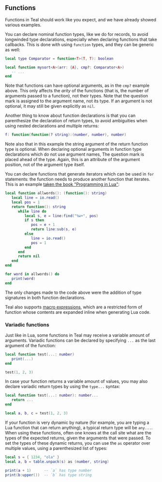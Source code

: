 ## Functions

Functions in Teal should work like you expect, and we have already showed
various examples.

You can declare nominal function types, like we do for records, to avoid
longwinded type declarations, especially when declaring functions that take
callbacks. This is done with using `function` types, and they can be generic as
well:

```lua
local type Comparator = function<T>(T, T): boolean

local function mysort<A>(arr: {A}, cmp?: Comparator<A>)
   -- ...
end
```

Note that functions can have optional arguments, as in the `cmp?` example above.
This only affects the _arity_ of the functions (that is, the number of arguments
passed to a function), not their types. Note that the question mark is assigned
to the argument name, not its type. If an argument is not optional, it may still
be given explicitly as `nil`.

Another thing to know about function declarations is that you can parenthesize
the declaration of return types, to avoid ambiguities when using nested
declarations and multiple returns:

```lua
f: function(function(? string):(number, number), number)
```

Note also that in this example the string argument of the return function type
is optional. When declaring optional arguments in function type declarations
which do not use argument names, The question mark is placed ahead of the
type. Again, this is an attribute of the argument position, not of the
argument type itself.

You can declare functions that generate iterators which can be used in
`for` statements: the function needs to produce another function that iterates.
This is an example [taken the book "Programming in Lua"](https://www.lua.org/pil/7.1.html):

```lua
local function allwords(): (function(): string)
   local line = io.read()
   local pos = 1
   return function(): string
      while line do
         local s, e = line:find("%w+", pos)
         if s then
            pos = e + 1
            return line:sub(s, e)
         else
            line = io.read()
            pos = 1
         end
      end
      return nil
   end
end

for word in allwords() do
   print(word)
end
```

The only changes made to the code above were the addition of type signatures
in both function declarations.

Teal also supports [macro expressions](macroexp.md), which are a restricted
form of function whose contents are expanded inline when generating Lua code.

### Variadic functions

Just like in Lua, some functions in Teal may receive a variable amount of
arguments. Variadic functions can be declared by specifying `...` as the last
argument of the function:

```lua
local function test(...: number)
   print(...)
end

test(1, 2, 3)
```

In case your function returns a variable amount of values, you may also declare
variadic return types by using the `type...` syntax:

```lua
local function test(...: number): number...
   return ...
end

local a, b, c = test(1, 2, 3)
```

If your function is very dynamic by nature (for example, you are typing a
Lua function that can return anything), a typical return type will be `any...`.
When using these functions, often one knows at the call site what are the
types of the expected returns, given the arguments that were passed. To set
the types of these dynamic returns, you can use the `as` operator over
multiple values, using a parenthesized list of types:

```lua
local s = { 1234, "ola" }
local a, b = table.unpack(s) as (number, string)

print(a + 1)      -- `a` has type number
print(b:upper())  -- `b` has type string
```

